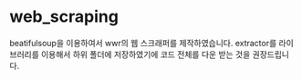 # web_scraping
beatifulsoup을 이용하여서 wwr의 웹 스크래퍼를 제작하였습니다.
extractor를 라이브러리를 이용해서 하위 폴더에 저장하였기에 코드 전체를 다운 받는 것을 권장드립니다.
